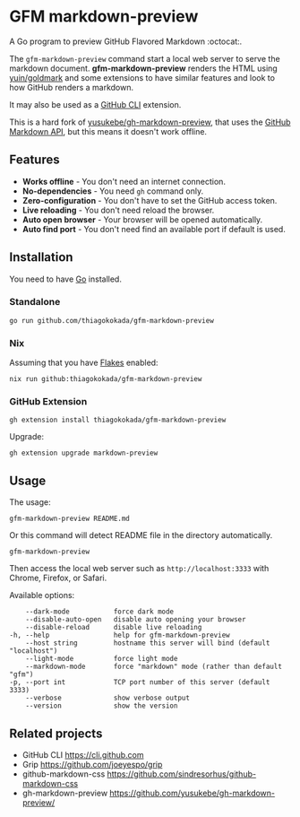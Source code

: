 # GFM markdown-preview

A Go program to preview GitHub Flavored Markdown :octocat:.

The `gfm-markdown-preview` command start a local web server to serve the
markdown document. **gfm-markdown-preview** renders the HTML using
[yuin/goldmark](https://github.com/yuin/goldmark) and some extensions to have
similar features and look to how GitHub renders a markdown.

It may also be used as a [GitHub CLI](https://cli.github.com) extension.

This is a hard fork of
[yusukebe/gh-markdown-preview](https://github.com/yusukebe/gh-markdown-preview/),
that uses the [GitHub Markdown API](https://docs.github.com/en/rest/markdown),
but this means it doesn't work offline.

## Features

- **Works offline** - You don't need an internet connection.
- **No-dependencies** - You need `gh` command only.
- **Zero-configuration** - You don't have to set the GitHub access token.
- **Live reloading** - You don't need reload the browser.
- **Auto open browser** - Your browser will be opened automatically.
- **Auto find port** - You don't need find an available port if default is used.

## Installation

You need to have [Go](https://go.dev/) installed.

### Standalone

```
go run github.com/thiagokokada/gfm-markdown-preview
```

### Nix

Assuming that you have [Flakes](https://wiki.nixos.org/wiki/Flakes) enabled:

```
nix run github:thiagokokada/gfm-markdown-preview
```

### GitHub Extension

```
gh extension install thiagokokada/gfm-markdown-preview
```

Upgrade:

```
gh extension upgrade markdown-preview
```

## Usage

The usage:

```
gfm-markdown-preview README.md
```

Or this command will detect README file in the directory automatically.

```
gfm-markdown-preview
```

Then access the local web server such as `http://localhost:3333` with Chrome,
Firefox, or Safari.

Available options:

```text
    --dark-mode           force dark mode
    --disable-auto-open   disable auto opening your browser
    --disable-reload      disable live reloading
-h, --help                help for gfm-markdown-preview
    --host string         hostname this server will bind (default "localhost")
    --light-mode          force light mode
    --markdown-mode       force "markdown" mode (rather than default "gfm")
-p, --port int            TCP port number of this server (default 3333)
    --verbose             show verbose output
    --version             show the version
```

## Related projects

- GitHub CLI <https://cli.github.com>
- Grip <https://github.com/joeyespo/grip>
- github-markdown-css <https://github.com/sindresorhus/github-markdown-css>
- gh-markdown-preview <https://github.com/yusukebe/gh-markdown-preview/>

